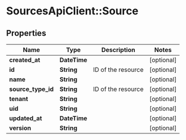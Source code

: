 # SourcesApiClient::Source

## Properties
Name | Type | Description | Notes
------------ | ------------- | ------------- | -------------
**created_at** | **DateTime** |  | [optional] 
**id** | **String** | ID of the resource | [optional] 
**name** | **String** |  | [optional] 
**source_type_id** | **String** | ID of the resource | [optional] 
**tenant** | **String** |  | [optional] 
**uid** | **String** |  | [optional] 
**updated_at** | **DateTime** |  | [optional] 
**version** | **String** |  | [optional] 


